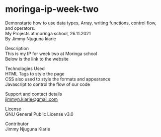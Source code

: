 # moringa-ip-week-two  
Demonstarte how to use data types, Array, writing functions, control flow, and operators.    
My Projects at moringa school, 26.11.2021  
By Jimmy Njuguna kiarie  
  
Description  
This is my IP for week two at Moringa school  
Below is the link to the website  
  
Technologies Used  
HTML Tags to style the page  
CSS also used to style the formats and appearance  
Javascript to control the flow of our code  
   
Support and contact details  
jimmyn.kiarie@gmail.com  
  
License  
GNU General Public License v3.0  
  
Contributor  
Jimmy Njuguna Kiarie   
